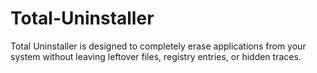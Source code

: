# Total-Uninstaller
Total Uninstaller is designed to completely erase applications from your system without leaving leftover files, registry entries, or hidden traces.
